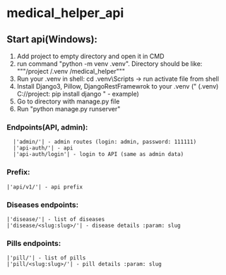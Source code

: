 # medical_helper_api
## Start api(Windows):
1. Add project to empty directory and open it in CMD
2. run command "python -m venv .venv". Directory should be like:
"""/project
      /.venv
      /medical_helper"""
3. Run your .venv in shell: cd .venv\Scripts -> run activate file from shell
4. Install Django3, Pillow, DjangoRestFramewrok to your .venv (" (.venv) C://project: pip install django " - example)
5. Go to directory with manage.py file
6. Run "python manage.py runserver"

### Endpoints(API, admin):
      |'admin/'| - admin routes (login: admin, password: 111111)
      |'api-auth/'| - api
      |'api-auth/login'| - login to API (same as admin data)
  ### Prefix:
    |'api/v1/'| - api prefix
  ### Diseases endpoints:
    |'disease/'| - list of diseases
    |'disease/<slug:slug>/'| - disease details :param: slug
  ### Pills endpoints:
    |'pill/'| - list of pills
    |'pill/<slug:slug>/'| - pill details :param: slug
    
